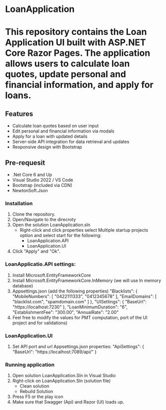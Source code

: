 # LoanApplication

# This repository contains the Loan Application UI built with ASP.NET Core Razor Pages. The application allows users to calculate loan quotes, update personal and financial information, and apply for loans. 

## Features 
- Calculate loan quotes based on user input
- Edit personal and financial information via modals
- Apply for a loan with updated details
- Server-side API integration for data retrieval and updates
- Responsive design with Bootstrap

## Pre-requesit
- .Net Core 6 and Up
- Visual Studio 2022 / VS Code
- Bootstrap (included via CDN)
- NewtonSoft.Json

### Installation
1. Clone the repository.
2. Open/Navigate to the direcroty
3. Open the solution LoanApplication.sln
   - Right-click and click properties select Multiple startup projects option and select start for the following:
       - LoanApplication.API
       - LoanApplication.UI
4. Click "Apply" and "Ok".

### LoanApplicatio.API settings:
1. Install Microsoft.EntityFrameworkCore
2. Install Microsoft.EntityFrameworkCore.InMemory (we will use In memory database)
3. Appsettings.json (add the following properties)
   "Blacklists": {
      "MobileNumbers": [ "0422111333", "0412345678" ],
      "EmailDomains": [ "blacklist.com", "spamdomain.com" ]
    },
    "UISettings": {
      "BaseUrl": "https://localhost:7230"
    },
    "LoanMinimumDuration": "6",
    "EstablishmentFee": "300.00",
    "AnnualRate":  "2.00"
4. Feel free to modify the values for PMT computation, port of the UI project and for validations)

### LoanApplication.UI
1. Set API port and url Appsettings.json properties:
"ApiSettings": {
  "BaseUrl": "https://localhost:7089/api/"
}

### Running application
1. Open solution LoanApplication.Sln in Visual Studio
1. Right-click on LoanApplication.Sln (solution file)
   - Clean solution
   - Rebuild Solution
2. Press F5 or the play icon
3. Make sure that Swagger (Api) and Razor (UI) loads up.

